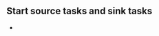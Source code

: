 ## Start source tasks and sink tasks 

- 



<!--stackedit_data:
eyJoaXN0b3J5IjpbNTE3MDI4MTI2XX0=
-->